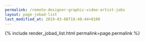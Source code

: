 ```yaml
---
permalink: /remote-designer-graphic-video-artist-jobs
layout: page-jobad-list
last_modified_at: 2019-03-06T18:48:44+0100
---
```

{% include render_jobad_list.html permalink=page.permalink %}
